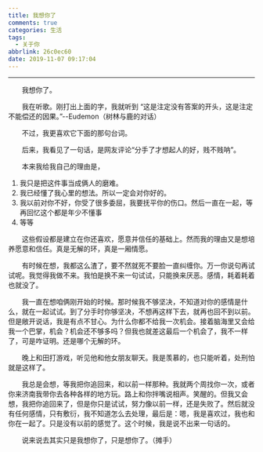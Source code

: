 ```yaml
---
title: 我想你了
comments: true
categories: 生活
tags:
  - 关于你
abbrlink: 26c0ec60
date: 2019-11-07 09:17:04
---
```


---

&emsp;&emsp;我想你了。

&emsp;&emsp;我在听歌。刚打出上面的字，我就听到 “这是注定没有答案的开头，这是注定不能偿还的因果。”--Eudemon（树林与鹿的对话）

&emsp;&emsp;不过，我更喜欢它下面的那句台词。

&emsp;&emsp;后来，我看见了一句话，是网友评论“分手了才想起人的好，贱不贱呐”。

&emsp;&emsp;本来我给我自己的理由是，
1. 我只是把这件事当成俩人的磨难。
2. 我已经懂了我心里的想法。所以一定会对你好的。
3. 我以前对你不好，你受了很多委屈，我要抚平你的伤口。然后一直在一起，等再回忆这个都是年少不懂事
4. 等等

&emsp;&emsp;这些假设都是建立在你还喜欢，愿意并信任的基础上。然而我的理由又是想培养愿意和信任。真是无解的环，真是一厢情愿。

&emsp;&emsp;有时候在想，我都这么渣了，要不然就死不要脸一直纠缠你。万一你说句再试试呢。我觉得我做不来。我怕是换不来一句试试，只能换来厌恶。感情，耗着耗着也就没了。

&emsp;&emsp;我一直在想咱俩刚开始的时候。那时候我不够坚决，不知道对你的感情是什么，就在一起试试。到了分手时你够坚决，不想再这样下去，就再也回不到以前。但是敞开说话，我是有点不甘心。为什么你都不给我一次机会。接着脑海里又会给我一个巴掌，机会？机会还不够多吗？但我也就差这最后一个机会了，我不一样了，可是咋证明。还是哪个无解的环。

&emsp;&emsp;晚上和田打游戏，听见他和他女朋友聊天。我是羡慕的，也只能听着，处刑怕就是这样了。

&emsp;&emsp;我总是会想，等我把你追回来，和以前一样那种。我就两个周找你一次，或者你来济南我带你去各种各样的地方玩。路上和你拌嘴说相声。笑醒的。但我又会想，我把你追回来了，但是你只是试试，努力像以前一样，还是失败了。然后就没有任何感情，只有敷衍，我不知道怎么去处理，最后是：嗯，我是喜欢过，我也和你在一起了。只是没有以前的感觉了。这个时候，我是说不出来一句话的。

&emsp;&emsp;说来说去其实只是我想你了，只是想你了。（摊手）